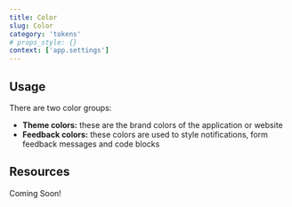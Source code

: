 ```yaml
---
title: Color
slug: Color
category: 'tokens'
# props_style: {}
context: ['app.settings']
---
```


## Usage

There are two color groups:

- **Theme colors:** these are the brand colors of the application or website
- **Feedback colors:** these colors are used to style notifications, form feedback messages and code blocks

## Resources

<p class="feedback:prose status:default bg:default:100 variant:bare emoji:default">Coming Soon!</p>

